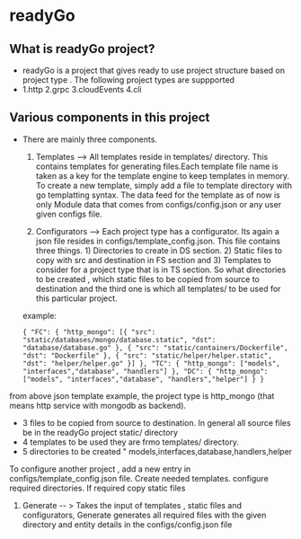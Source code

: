 # readyGo 

## What is readyGo project?

- readyGo is a project that gives ready to use project structure  based on project type .
  The following project types are suppported      
- 
    1.http
    2.grpc
    3.cloudEvents
    4.cli

## Various components in this project

- There are mainly three components.

  1. Templates --> All templates reside in templates/ directory. This contains templates for generating files.Each template file name is taken as a key for the template engine to keep templates in memory. 
    To create a new template, simply add a file to template directory with go templatting syntax. The data feed for the template as of now is only Module data that comes from configs/config.json or any user given configs file.

  1. Configurators --> Each project type has a configurator. Its again a json file resides in configs/template_config.json. This file contains three things. 1) Directories to create in DS section. 2) Static files to copy with src and destination in FS section and 3) Templates to consider for a project type that is in TS section.
  So what directories to be created , which static files to be copied from source to destination and the third one is which all templates/ to be used for this particular project.
  
  example:

  `{
	"FC": {
		"http_mongo": [{
			"src": "static/databases/mongo/database.static",
			"dst": "database/database.go"
		}, {
			"src": "static/containers/Dockerfile",
			"dst": "Dockerfile"
		}, {
			"src": "static/helper/helper.static",
			"dst": "helper/helper.go"
		}]
	},
	"TC": {
		"http_mongo": ["models", "interfaces","database", "handlers"]
	},
	"DC": {
		"http_mongo": ["models", "interfaces","database", "handlers","helper"]
	}
}`

from above json template example, the project type is http_mongo (that means http service with mongodb as backend).


- 3 files to be copied from source to destination. In general all source files be in the readyGo project static/ directory
- 4 templates to be used they are frmo templates/ directory.
- 5 directories to be created " models,interfaces,database,handlers,helper

To configure another project , add a new entry in configs/template_config.json file. Create needed templates. configure required directories. If required copy static files

1. Generate -- > Takes the input of templates , static files and configurators, Generate generates all required files with the given directory and entity details in the configs/config.json file
